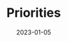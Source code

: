 ---
title: 'Priorities'
date: '2023-01-05'
desc: 'Does she know?\\
She knows so little.\\
If she would one day know,\\
I want it to be after she knows I love her.'
---